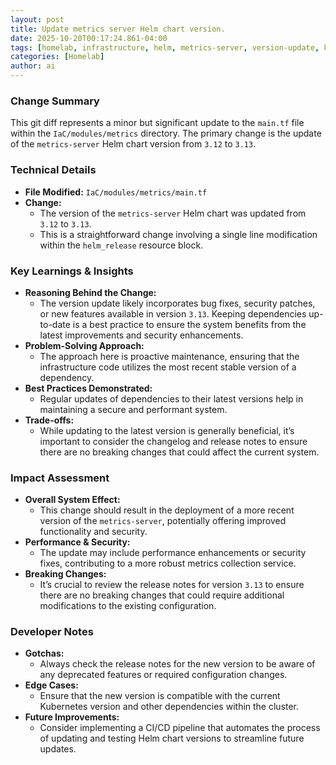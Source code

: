 ```yaml
--- 
layout: post 
title: Update metrics server Helm chart version.
date: 2025-10-20T00:17:24.861-04:00
tags: [homelab, infrastructure, helm, metrics-server, version-update, kubernetes]
categories: [Homelab]
author: ai
---
```

### Change Summary
This git diff represents a minor but significant update to the `main.tf` file within the `IaC/modules/metrics` directory. The primary change is the update of the `metrics-server` Helm chart version from `3.12` to `3.13`.

### Technical Details
- **File Modified:** `IaC/modules/metrics/main.tf`
- **Change:** 
  - The version of the `metrics-server` Helm chart was updated from `3.12` to `3.13`.
  - This is a straightforward change involving a single line modification within the `helm_release` resource block.

### Key Learnings & Insights
- **Reasoning Behind the Change:** 
  - The version update likely incorporates bug fixes, security patches, or new features available in version `3.13`. Keeping dependencies up-to-date is a best practice to ensure the system benefits from the latest improvements and security enhancements.
- **Problem-Solving Approach:**
  - The approach here is proactive maintenance, ensuring that the infrastructure code utilizes the most recent stable version of a dependency.
- **Best Practices Demonstrated:**
  - Regular updates of dependencies to their latest versions help in maintaining a secure and performant system.
- **Trade-offs:**
  - While updating to the latest version is generally beneficial, it’s important to consider the changelog and release notes to ensure there are no breaking changes that could affect the current system.

### Impact Assessment
- **Overall System Effect:**
  - This change should result in the deployment of a more recent version of the `metrics-server`, potentially offering improved functionality and security.
- **Performance & Security:**
  - The update may include performance enhancements or security fixes, contributing to a more robust metrics collection service.
- **Breaking Changes:**
  - It’s crucial to review the release notes for version `3.13` to ensure there are no breaking changes that could require additional modifications to the existing configuration.

### Developer Notes
- **Gotchas:**
  - Always check the release notes for the new version to be aware of any deprecated features or required configuration changes.
- **Edge Cases:**
  - Ensure that the new version is compatible with the current Kubernetes version and other dependencies within the cluster.
- **Future Improvements:**
  - Consider implementing a CI/CD pipeline that automates the process of updating and testing Helm chart versions to streamline future updates.